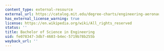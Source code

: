 ```yaml
---
content_type: external-resource
external_url: https://catalog.mit.edu/degree-charts/engineering-aeronautics-astronautics-course-16-eng/
has_external_license_warning: true
license: https://en.wikipedia.org/wiki/All_rights_reserved
status: ''
title: Bachelor of Science in Engineering
uid: fe078347-3db7-4603-b4ec-5719b78b255b
wayback_url: ''
---
```


